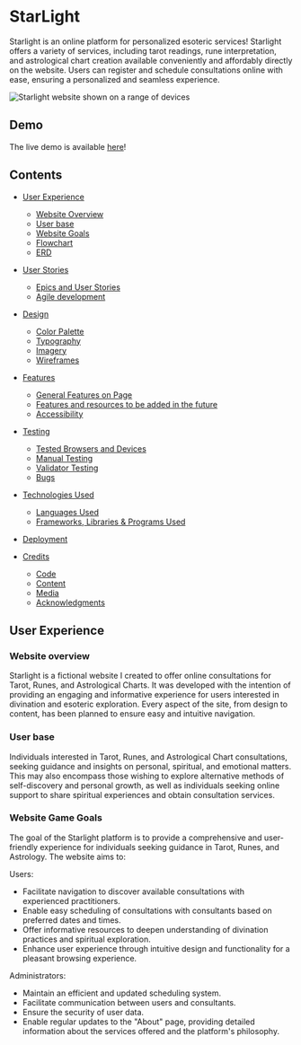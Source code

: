 # StarLight

Starlight is an online platform for personalized esoteric services! Starlight offers a variety of services, including tarot readings, rune interpretation, and astrological chart creation available conveniently and affordably directly on the website. Users can register and schedule consultations online with ease, ensuring a personalized and seamless experience.

![Starlight website shown on a range of devices](/assets/images/docs/responsive.png)  

## Demo
The live demo is available [here]()!

## Contents

* [User Experience](#user-experience)
  * [Website Overview](#website-overview)
  * [User base](#user-base)
  * [Website Goals](#website-goals)
  * [Flowchart](#flowchart)
  * [ERD](#erd)

* [User Stories](#user-stories)
  * [Epics and User Stories](#epics-and-user-stories)
  * [Agile development](#agile-development)

* [Design](#design)
  * [Color Palette](#color-palette)
  * [Typography](#typography)
  * [Imagery](#imagery)
  * [Wireframes](#wireframes)
    
* [Features](#features)
  * [General Features on Page](#features)
  * [Features and resources to be added in the future](#features-and-resources-to-be-added-in-the-future)
  * [Accessibility](#accessibility)

* [Testing](#testing)
  * [Tested Browsers and Devices](#tested-browsers-and-devices)
  * [Manual Testing](#manual-testing)
  * [Validator Testing](#validator-testing)
  * [Bugs](#bugs)

* [Technologies Used](#technologies-used)
  * [Languages Used](#languages-used)
  * [Frameworks, Libraries & Programs Used](#frameworks-libraries--programs-used)

* [Deployment](#deployment)

* [Credits](#credits)
  * [Code](#code)
  * [Content](#content)
  * [Media](#media)
  * [Acknowledgments](#acknowledgments)


## User Experience

### Website overview 

Starlight is a fictional website I created to offer online consultations for Tarot, Runes, and Astrological Charts. It was developed with the intention of providing an engaging and informative experience for users interested in divination and esoteric exploration. Every aspect of the site, from design to content, has been planned to ensure easy and intuitive navigation.

### User base

Individuals interested in Tarot, Runes, and Astrological Chart consultations, seeking guidance and insights on personal, spiritual, and emotional matters. This may also encompass those wishing to explore alternative methods of self-discovery and personal growth, as well as individuals seeking online support to share spiritual experiences and obtain consultation services.

### Website Game Goals  

The goal of the Starlight platform is to provide a comprehensive and user-friendly experience for individuals seeking guidance in Tarot, Runes, and Astrology. The website aims to:

Users:

* Facilitate navigation to discover available consultations with experienced practitioners.
* Enable easy scheduling of consultations with consultants based on preferred dates and times.
* Offer informative resources to deepen understanding of divination practices and spiritual exploration.
* Enhance user experience through intuitive design and functionality for a pleasant browsing experience.

Administrators:

* Maintain an efficient and updated scheduling system.
* Facilitate communication between users and consultants.
* Ensure the security of user data.
* Enable regular updates to the "About" page, providing detailed information about the services offered and the platform's philosophy.



